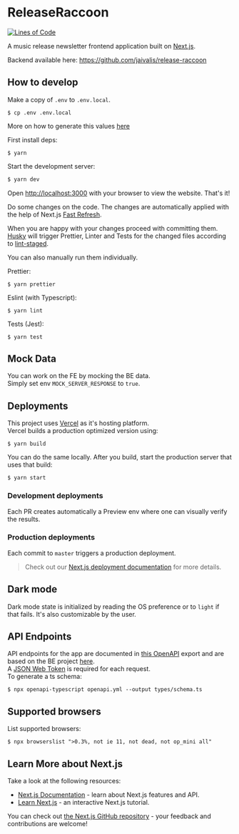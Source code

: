 # ReleaseRaccoon

[![Lines of Code](https://sonarcloud.io/api/project_badges/measure?project=stavros-liaskos_release-raccoon&metric=ncloc)](https://sonarcloud.io/summary/new_code?id=stavros-liaskos_release-raccoon)

A music release newsletter frontend application built on [Next.js](https://nextjs.org/).

Backend available here: https://github.com/jaivalis/release-raccoon

## How to develop

Make a copy of `.env` to `.env.local`.

```shell
$ cp .env .env.local
```

More on how to generate this values [here](https://auth0.com/docs/quickstart/webapp/nextjs)

First install deps:

```shell
$ yarn
```

Start the development server:

```bash
$ yarn dev
```

Open [http://localhost:3000](http://localhost:3000) with your browser to view the website. That's it!

Do some changes on the code. The changes are automatically applied with the help of Next.js [Fast Refresh](https://nextjs.org/docs/basic-features/fast-refresh).

When you are happy with your changes proceed with committing them. [Husky](https://github.com/typicode/husky)
will trigger Prettier, Linter and Tests for the changed files according to [lint-staged](https://github.com/okonet/lint-staged).

You can also manually run them individually.

Prettier:

```shell
$ yarn prettier
```

Eslint (with Typescript):

```shell
$ yarn lint
```

Tests (Jest):

```shell
$ yarn test
```

## Mock Data

You can work on the FE by mocking the BE data.  
Simply set env `MOCK_SERVER_RESPONSE` to `true`.

## Deployments

This project uses [Vercel](https://vercel.com/) as it's hosting platform.  
Vercel builds a production optimized version using:

```shell
$ yarn build
```

You can do the same locally. After you build, start the production server that uses that build:

```shell
$ yarn start
```

### Development deployments

Each PR creates automatically a Preview env where one can visually verify the results.

### Production deployments

Each commit to `master` triggers a production deployment.

> Check out our [Next.js deployment documentation](https://nextjs.org/docs/deployment) for more details.

## Dark mode

Dark mode state is initialized by reading the OS preference or to `light` if that fails. It's also customizable by the user.

## API Endpoints

API endpoints for the app are documented in [this OpenAPI](./openapi.yml) export and are based on the BE project [here](https://github.com/jaivalis/release-raccoon#readmeTODO).  
A [JSON Web Token](https://datatracker.ietf.org/doc/html/rfc7519) is required for each request.  
To generate a ts schema:

```shell
$ npx openapi-typescript openapi.yml --output types/schema.ts
```

## Supported browsers

List supported browsers:

```shell
$ npx browserslist ">0.3%, not ie 11, not dead, not op_mini all"
```

## Learn More about Next.js

Take a look at the following resources:

- [Next.js Documentation](https://nextjs.org/docs) - learn about Next.js features and API.
- [Learn Next.js](https://nextjs.org/learn) - an interactive Next.js tutorial.

You can check out [the Next.js GitHub repository](https://github.com/vercel/next.js/) - your feedback and contributions are welcome!
